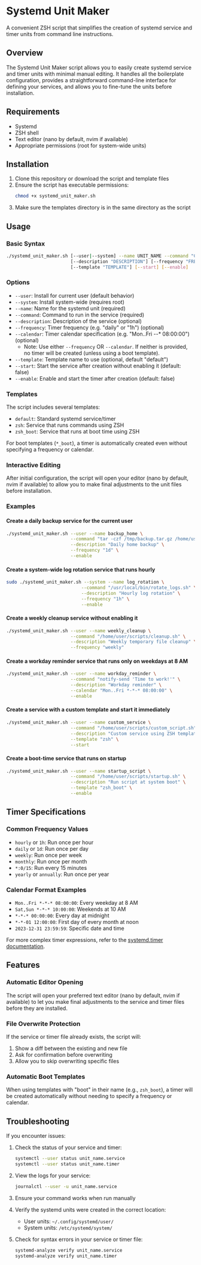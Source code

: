 # Systemd Unit Maker

A convenient ZSH script that simplifies the creation of systemd service and timer units from command line instructions.

## Overview

The Systemd Unit Maker script allows you to easily create systemd service and timer units with minimal manual editing. It handles all the boilerplate configuration, provides a straightforward command-line interface for defining your services, and allows you to fine-tune the units before installation.

## Requirements

- Systemd
- ZSH shell
- Text editor (nano by default, nvim if available)
- Appropriate permissions (root for system-wide units)

## Installation

1. Clone this repository or download the script and template files
2. Ensure the script has executable permissions:
   ```bash
   chmod +x systemd_unit_maker.sh
   ```
3. Make sure the templates directory is in the same directory as the script

## Usage

### Basic Syntax

```bash
./systemd_unit_maker.sh [--user|--system] --name UNIT_NAME --command "COMMAND" \
                        [--description "DESCRIPTION"] [--frequency "FREQUENCY" | --calendar "CALENDAR"] \
                        [--template "TEMPLATE"] [--start] [--enable]
```

### Options

- `--user`: Install for current user (default behavior)
- `--system`: Install system-wide (requires root)
- `--name`: Name for the systemd unit (required)
- `--command`: Command to run in the service (required)
- `--description`: Description of the service (optional)
- `--frequency`: Timer frequency (e.g. "daily" or "1h") (optional)
- `--calendar`: Timer calendar specification (e.g. "Mon..Fri *-*-* 08:00:00") (optional)
  - Note: Use either `--frequency` OR `--calendar`. If neither is provided, no timer will be created (unless using a boot template).
- `--template`: Template name to use (optional, default "default")
- `--start`: Start the service after creation without enabling it (default: false)
- `--enable`: Enable and start the timer after creation (default: false)

### Templates

The script includes several templates:

- `default`: Standard systemd service/timer
- `zsh`: Service that runs commands using ZSH
- `zsh_boot`: Service that runs at boot time using ZSH

For boot templates (`*_boot`), a timer is automatically created even without specifying a frequency or calendar.

### Interactive Editing

After initial configuration, the script will open your editor (nano by default, nvim if available) to allow you to make final adjustments to the unit files before installation.

### Examples

#### Create a daily backup service for the current user

```bash
./systemd_unit_maker.sh --user --name backup_home \
                        --command "tar -czf /tmp/backup.tar.gz /home/user" \
                        --description "Daily home backup" \
                        --frequency "1d" \
                        --enable
```

#### Create a system-wide log rotation service that runs hourly

```bash
sudo ./systemd_unit_maker.sh --system --name log_rotation \
                            --command "/usr/local/bin/rotate_logs.sh" \
                            --description "Hourly log rotation" \
                            --frequency "1h" \
                            --enable
```

#### Create a weekly cleanup service without enabling it

```bash
./systemd_unit_maker.sh --user --name weekly_cleanup \
                        --command "/home/user/scripts/cleanup.sh" \
                        --description "Weekly temporary file cleanup" \
                        --frequency "weekly"
```

#### Create a workday reminder service that runs only on weekdays at 8 AM

```bash
./systemd_unit_maker.sh --user --name workday_reminder \
                        --command "notify-send 'Time to work!'" \
                        --description "Workday reminder" \
                        --calendar "Mon..Fri *-*-* 08:00:00" \
                        --enable
```

#### Create a service with a custom template and start it immediately

```bash
./systemd_unit_maker.sh --user --name custom_service \
                        --command "/home/user/scripts/custom_script.sh" \
                        --description "Custom service using ZSH template" \
                        --template "zsh" \
                        --start
```

#### Create a boot-time service that runs on startup

```bash
./systemd_unit_maker.sh --user --name startup_script \
                        --command "/home/user/scripts/startup.sh" \
                        --description "Run script at system boot" \
                        --template "zsh_boot" \
                        --enable
```

## Timer Specifications

### Common Frequency Values

- `hourly` or `1h`: Run once per hour
- `daily` or `1d`: Run once per day
- `weekly`: Run once per week
- `monthly`: Run once per month
- `*:0/15`: Run every 15 minutes
- `yearly` or `annually`: Run once per year

### Calendar Format Examples

- `Mon..Fri *-*-* 08:00:00`: Every weekday at 8 AM
- `Sat,Sun *-*-* 10:00:00`: Weekends at 10 AM
- `*-*-* 00:00:00`: Every day at midnight
- `*-*-01 12:00:00`: First day of every month at noon
- `2023-12-31 23:59:59`: Specific date and time

For more complex timer expressions, refer to the [systemd.timer documentation](https://www.freedesktop.org/software/systemd/man/systemd.timer.html).

## Features

### Automatic Editor Opening

The script will open your preferred text editor (nano by default, nvim if available) to let you make final adjustments to the service and timer files before they are installed.

### File Overwrite Protection

If the service or timer file already exists, the script will:
1. Show a diff between the existing and new file
2. Ask for confirmation before overwriting
3. Allow you to skip overwriting specific files

### Automatic Boot Templates

When using templates with "boot" in their name (e.g., `zsh_boot`), a timer will be created automatically without needing to specify a frequency or calendar.

## Troubleshooting

If you encounter issues:

1. Check the status of your service and timer:
   ```bash
   systemctl --user status unit_name.service
   systemctl --user status unit_name.timer
   ```

2. View the logs for your service:
   ```bash
   journalctl --user -u unit_name.service
   ```

3. Ensure your command works when run manually

4. Verify the systemd units were created in the correct location:
   - User units: `~/.config/systemd/user/`
   - System units: `/etc/systemd/system/`

5. Check for syntax errors in your service or timer file:
   ```bash
   systemd-analyze verify unit_name.service
   systemd-analyze verify unit_name.timer
   ```
